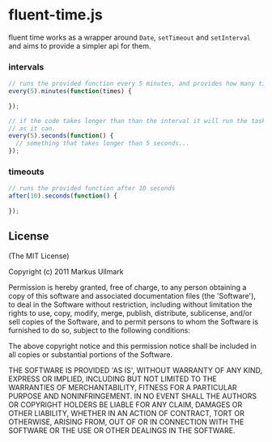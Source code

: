 # fluent-time.js
fluent time works as a wrapper around `Date`, `setTimeout` and `setInterval` and aims to provide a simpler api for them.

### intervals

```javascript
// runs the provided function every 5 minutes, and provides how many times it has run so far.
every(5).minutes(function(times) {
  
});

// if the code takes longer than than the interval it will run the task as fast 
// as it can.
every(5).seconds(function() {
  // something that takes longer than 5 seconds...
});
```
### timeouts

```javascript
// runs the provided function after 10 seconds
after(10).seconds(function() {
  
});
```
## License 

(The MIT License)

Copyright (c) 2011 Markus Ullmark

Permission is hereby granted, free of charge, to any person obtaining
a copy of this software and associated documentation files (the
'Software'), to deal in the Software without restriction, including
without limitation the rights to use, copy, modify, merge, publish,
distribute, sublicense, and/or sell copies of the Software, and to
permit persons to whom the Software is furnished to do so, subject to
the following conditions:

The above copyright notice and this permission notice shall be
included in all copies or substantial portions of the Software.

THE SOFTWARE IS PROVIDED 'AS IS', WITHOUT WARRANTY OF ANY KIND,
EXPRESS OR IMPLIED, INCLUDING BUT NOT LIMITED TO THE WARRANTIES OF
MERCHANTABILITY, FITNESS FOR A PARTICULAR PURPOSE AND NONINFRINGEMENT.
IN NO EVENT SHALL THE AUTHORS OR COPYRIGHT HOLDERS BE LIABLE FOR ANY
CLAIM, DAMAGES OR OTHER LIABILITY, WHETHER IN AN ACTION OF CONTRACT,
TORT OR OTHERWISE, ARISING FROM, OUT OF OR IN CONNECTION WITH THE
SOFTWARE OR THE USE OR OTHER DEALINGS IN THE SOFTWARE.
